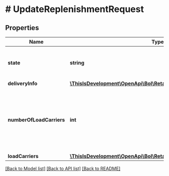 # # UpdateReplenishmentRequest

## Properties

Name | Type | Description | Notes
------------ | ------------- | ------------- | -------------
**state** | **string** | Update the state of the replenishment to cancel the replenishment. | [optional]
**deliveryInfo** | [**\ThisIsDevelopment\OpenApi\Bol\Retailer\Models\UpdateDeliveryInfo**](UpdateDeliveryInfo.md) |  | [optional]
**numberOfLoadCarriers** | **int** | The number of parcels in this replenishment. Note: if you are using the bol.com pickup service, the maximum number is 20. | [optional]
**loadCarriers** | [**\ThisIsDevelopment\OpenApi\Bol\Retailer\Models\UpdateLoadCarrier[]**](UpdateLoadCarrier.md) |  | [optional]

[[Back to Model list]](../../README.md#models) [[Back to API list]](../../README.md#endpoints) [[Back to README]](../../README.md)
